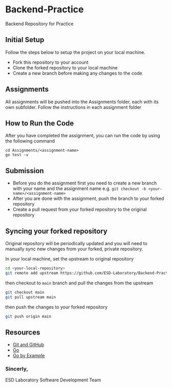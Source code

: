 # Backend-Practice
Backend Repository for Practice 

## Initial Setup
Follow the steps below to setup the project on your local machine.
- Fork this repository to your account
- Clone the forked repository to your local machine
- Create a new branch before making any changes to the code

## Assignments
All assignments will be pushed into the Assignments folder, each with its own subfolder. Follow the instructions in each assignment folder

## How to Run the Code
After you have completed the assignment, you can run the code by using the following command
```
cd Assignments/<assignment-name>
go test -v
```

## Submission

- Before you do the assignment first you need to create a new branch with your name and the assignment name e.g. `git checkout -b <your-name>/<assignment-name>`
- After you are done with the assignment, push the branch to your forked repository
- Create a pull request from your forked repository to the original repository

## Syncing your forked repository
Original repository will be periodically updated and you will need to manually sync new changes from your forked, private repository.

In your local machine, set the upstream to original repository
```bash
cd <your-local-repository>
git remote add upstream https://github.com/ESD-Laboratory/Backend-Practice
```
then checkout to `main` branch and pull the changes from the upstream
```bash
git checkout main
git pull upstream main
```
then push the changes to your forked repository
```bash
git push origin main
```

## Resources
- [Git and GitHub](https://www.youtube.com/watch?v=SWYqp7iY_Tc)
- [Go](https://golang.org/doc/)
- [Go by Example](https://gobyexample.com/)


### Sincerly,
ESD Laboratory Software Development Team